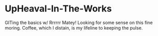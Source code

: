# UpHeaval-In-The-Works
GITing the basics w/ Rrrrrr Matey!
Looking for some sense on this fine moring. Coffee, which I distain, is my lifeline to keeping the pulse. 
